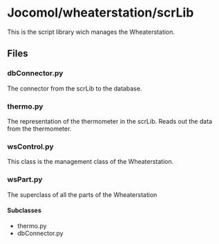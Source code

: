 # Jocomol/wheaterstation/scrLib
This is the script library wich manages the Wheaterstation.

## Files

### dbConnector.py
The connector from the scrLib to the database.

### thermo.py
The representation of the thermometer in the scrLib. Reads out the data from the thermometer.

### wsControl.py
This class is the management class of the Wheaterstation.

### wsPart.py
The superclass of all the parts of the Wheaterstation

#### Subclasses
- thermo.py
- dbConnector.py
